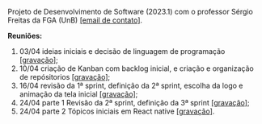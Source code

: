 Projeto de Desenvolvimento de Software (2023.1) com o professor Sérgio Freitas da FGA (UnB) [[email de contato]](mailto:sergiofreitas@unb.br).

**Reuniões:**

1. 03/04 ideias iniciais e decisão de linguagem de programação [[gravação]](https://youtu.be/oCo3_l9yjag);
2. 10/04 criação de Kanban com backlog inicial, e criação e organização de repósitorios [[gravação]](https://youtu.be/O5FdUxWQ-uo);
3.  16/04 revisão da 1ª sprint, definição da 2ª sprint, escolha da logo e animação da tela inicial [[gravação]](https://youtu.be/jxAqiAvt2C0);
4. 24/04 parte 1 Revisão da 2ª sprint, definição da 3ª sprint [[gravação]](https://youtu.be/WNyN6yPAbT0);
5. 24/04 parte 2  Tópicos iniciais em React native [[gravação]](https://youtu.be/b4VeMpOEmks).
